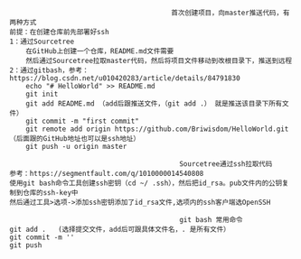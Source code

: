                                             首次创建项目，向master推送代码，有两种方式
	前提：在创建仓库前先部署好ssh
	1：通过Sourcetree
		在GitHub上创建一个仓库，README.md文件需要
		然后通过Sourcetree拉取master代码，然后将项目文件移动到改根目录下，推送到远程
	2：通过gitbash，参考：https://blog.csdn.net/u010420283/article/details/84791830
		echo "# HelloWorld" >> README.md
		git init
		git add README.md （add后跟推送文件，（git add .） 就是推送该目录下所有文件）
		git commit -m "first commit"
		git remote add origin https://github.com/Briwisdom/HelloWorld.git（后面跟的GitHub地址也可以是ssh地址）
		git push -u origin master
	
                                              Sourcetree通过ssh拉取代码
	参考：https://segmentfault.com/q/1010000014540808
	使用git bash命令工具创建ssh密钥（cd ~/ .ssh），然后把id_rsa。pub文件内的公钥复制到仓库的ssh-key中
	然后通过工具>选项->添加ssh密钥添加了id_rsa文件,选项内的ssh客户端选OpenSSH
                                              
                                              git bash 常用命令
	git add .   (选择提交文件，add后可跟具体文件名，. 是所有文件）
	git commit -m ''
	git push
